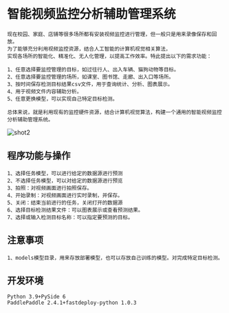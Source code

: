 # 智能视频监控分析辅助管理系统

    现在校园、家庭、店铺等很多场所都有安装视频监控进行管理，但一般只是用来录像保存和回放。
    为了能够充分利用视频监控资源，结合人工智能的计算机视觉相关算法，
    实现各场所的智能化、精准化、无人化管理，以提高工作效率。特此提出以下的需求功能：

    1、任意选择要监控管理的目标，如过往行人、出入车辆、猫狗动物等目标。
    2、任意选择要监控管理的场所，如课室、图书馆、走廊、出入口等场所。
    3、按时间保存检测目标结果csv文件，用于查询统计、分析、图表展示。
    4、用于视频文件内容辅助分析。
    5、任意更换模型，可以实现自己特定目标检测。

    总体来说，就是利用现有的监控硬件资源，结合计算机视觉算法，构建一个通用的智能视频监控分析辅助管理系统。

![shot2](https://github.com/youufis/VisionDeploy/assets/52397655/6881cacd-e60a-43e4-aa7c-a4417cc11b13)

## 程序功能与操作
    1、选择任务模型，可以进行给定的数据源进行预测
    2、不选择任务模型，可以对给定的数据源进行预览
    3、拍照：对视频画面进行拍照保存。
    4、开始录制：对视频画面进行实时录制，并保存。
    5、关闭：结束当前进行的任务，关闭打开的数据源
    6、选择目标检测结果文件：可以图表展示或查看预测结果。
    7、选择或输入检测目标名称：可以指定要预测的目标。

## 注意事项
    1、models模型目录，用来存放部署模型，也可以存放自己训练的模型。对完成特定目标检测。

## 开发环境
    Python 3.9+PySide 6
    PaddlePaddle 2.4.1+fastdeploy-python 1.0.3
    
